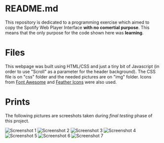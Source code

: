 # README.md

This repository is dedicated to a programming exercise which aimed to copy the Spotify Web Player Interface **with no comertial purpose**. This means that the only purpose for the code shown here was **learning**.


# Files

This webpage was built using HTML/CSS and just a tiny bit of Javascript (in order to use "Scroll" as a parameter for the header background). The CSS file is on "css" folder and the needed pictures are on "img" folder. Icons from [Font Awesome](https://fontawesome.com/) and [Feather Icons](https://feathericons.com/) were also used.

# Prints

The following pictures are screeshots taken during *final testing* phase of this project.

![Screenshot 1](screen_spotify (1))
![Screenshot 2](screen_spotify (2))
![Screenshot 3](screen_spotify (3))
![Screenshot 4](screen_spotify (4))
![Screenshot 5](screen_spotify (5))
![Screenshot 6](screen_spotify (6))
![Screenshot 7](screen_spotify (7))


